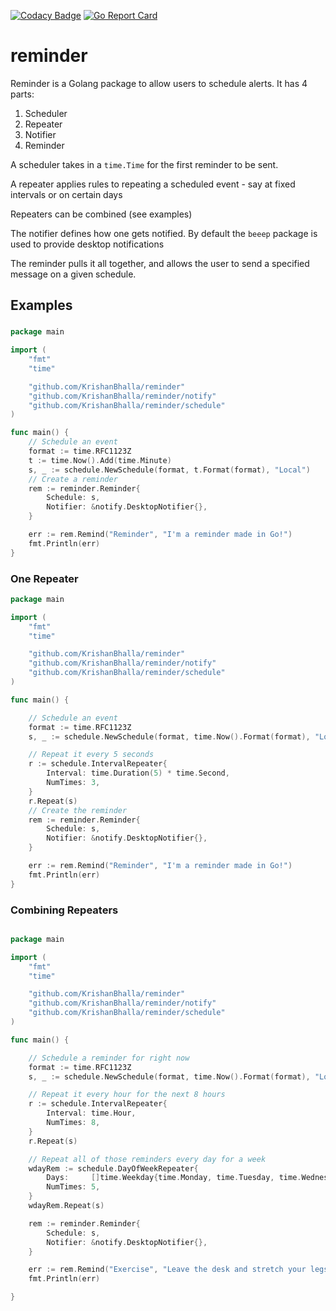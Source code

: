 [![Codacy Badge](https://app.codacy.com/project/badge/Grade/e6eb25534d2c404f8ce31ca3b4dbfa63)](https://www.codacy.com/gh/KrishanBhalla/reminder/dashboard?utm_source=github.com&amp;utm_medium=referral&amp;utm_content=KrishanBhalla/reminder&amp;utm_campaign=Badge_Grade)
[![Go Report Card](https://goreportcard.com/badge/github.com//KrishanBhalla/reminder)](https://goreportcard.com/report/github.com/KrishanBhalla/reminder)

# reminder

Reminder is a Golang package to allow users to schedule alerts.
It has 4 parts:

1.  Scheduler
2.  Repeater
3.  Notifier
4.  Reminder
 
A scheduler takes in a `time.Time` for the first reminder to be sent.

A repeater applies rules to repeating a scheduled event - say at fixed intervals or on certain days

Repeaters can be combined (see examples)

The notifier defines how one gets notified. By default the `beeep` package is used to provide desktop notifications

The reminder pulls it all together, and allows the user to send a specified message on a given schedule.
## Examples
### 
```go
package main

import (
	"fmt"
	"time"

	"github.com/KrishanBhalla/reminder"
	"github.com/KrishanBhalla/reminder/notify"
	"github.com/KrishanBhalla/reminder/schedule"
)

func main() {
	// Schedule an event
    format := time.RFC1123Z
	t := time.Now().Add(time.Minute)
    s, _ := schedule.NewSchedule(format, t.Format(format), "Local")
	// Create a reminder
    rem := reminder.Reminder{
        Schedule: s,
        Notifier: &notify.DesktopNotifier{},
    }

    err := rem.Remind("Reminder", "I'm a reminder made in Go!")
    fmt.Println(err)
}
```
### One Repeater
```go
package main

import (
	"fmt"
	"time"

	"github.com/KrishanBhalla/reminder"
	"github.com/KrishanBhalla/reminder/notify"
	"github.com/KrishanBhalla/reminder/schedule"
)

func main() {

	// Schedule an event
    format := time.RFC1123Z
    s, _ := schedule.NewSchedule(format, time.Now().Format(format), "Local")

	// Repeat it every 5 seconds
    r := schedule.IntervalRepeater{
        Interval: time.Duration(5) * time.Second,
        NumTimes: 3,
    }
    r.Repeat(s)
	// Create the reminder
    rem := reminder.Reminder{
        Schedule: s,
        Notifier: &notify.DesktopNotifier{},
    }

    err := rem.Remind("Reminder", "I'm a reminder made in Go!")
    fmt.Println(err)
}
```
### Combining Repeaters
```go

package main

import (
	"fmt"
	"time"

	"github.com/KrishanBhalla/reminder"
	"github.com/KrishanBhalla/reminder/notify"
	"github.com/KrishanBhalla/reminder/schedule"
)

func main() {

	// Schedule a reminder for right now
	format := time.RFC1123Z
	s, _ := schedule.NewSchedule(format, time.Now().Format(format), "Local")

	// Repeat it every hour for the next 8 hours
	r := schedule.IntervalRepeater{
		Interval: time.Hour,
		NumTimes: 8,
	}
	r.Repeat(s)

	// Repeat all of those reminders every day for a week
	wdayRem := schedule.DayOfWeekRepeater{
		Days:     []time.Weekday{time.Monday, time.Tuesday, time.Wednesday, time.Thursday, time.Friday},
		NumTimes: 5,
	}
	wdayRem.Repeat(s)

	rem := reminder.Reminder{
		Schedule: s,
		Notifier: &notify.DesktopNotifier{},
	}

	err := rem.Remind("Exercise", "Leave the desk and stretch your legs")
	fmt.Println(err)

}


```
